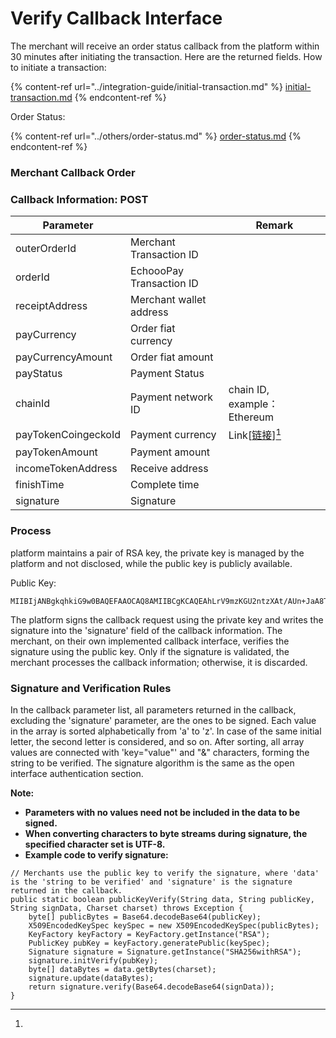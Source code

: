 # Verify Callback Interface

The merchant will receive an order status callback from the platform within 30 minutes after initiating the transaction. Here are the returned fields. How to initiate a transaction:

{% content-ref url="../integration-guide/initial-transaction.md" %}
[initial-transaction.md](../integration-guide/initial-transaction.md)
{% endcontent-ref %}



Order Status:

{% content-ref url="../others/order-status.md" %}
[order-status.md](../others/order-status.md)
{% endcontent-ref %}



### Merchant Callback Order

### Callback Information: POST

| Parameter           |                          | Remark                                      |
| ------------------- | ------------------------ | ------------------------------------------- |
| outerOrderId        | Merchant Transaction ID  |                                             |
| orderId             | EchoooPay Transaction ID |                                             |
| receiptAddress      | Merchant wallet address  |                                             |
| payCurrency         | Order fiat currency      |                                             |
| payCurrencyAmount   | Order fiat amount        |                                             |
| payStatus           | Payment Status           |                                             |
| chainId             | Payment network ID       | chain ID, example：Ethereum                  |
| payTokenCoingeckoId | Payment currency         | Link\[[链接](https://www.coingecko.com/)][^1] |
| payTokenAmount      | Payment amount           |                                             |
| incomeTokenAddress  | Receive address          |                                             |
| finishTime          | Complete time            |                                             |
| signature           | Signature                |                                             |

### Process

platform maintains a pair of RSA key, the private key is managed by the platform and not disclosed, while the public key is publicly available.

Public Key:

```
MIIBIjANBgkqhkiG9w0BAQEFAAOCAQ8AMIIBCgKCAQEAhLrV9mzKGU2ntzXAt/AUn+JaA8T6WAUtBiT+EQjRjEi6gYXlxOEsmkh2a0lmlaYdIewUmmsyHYvpD5pB1r6GmWUomIzOqB15sdVCmvydMwF3cKqYmrUH45R3ap/mqqP+3C+2Ed/FiMRMkfxvAMMCy3ow4xD/P72LLoWtQwq/ULx41Y3Ps3Ckf+8kFRsNigCm5nkgs6S+hOTc40j+GaoiLc4ORb9CivV3BcnQ2CVsp48VIH3DBRa1gGPAQ0dbB08IlGf6zzKNgzHiagx8u0G78x9DkG8kujCy5L+eWV2QcrRSEQM8MSDDnlqmjdRZw3vJ07RH+8rxwignccq68w2E0QIDAQAB
```

The platform signs the callback request using the private key and writes the signature into the 'signature' field of the callback information. The merchant, on their own implemented callback interface, verifies the signature using the public key. Only if the signature is validated, the merchant processes the callback information; otherwise, it is discarded.

### Signature and Verification Rules

In the callback parameter list, all parameters returned in the callback, excluding the 'signature' parameter, are the ones to be signed. Each value in the array is sorted alphabetically from 'a' to 'z'. In case of the same initial letter, the second letter is considered, and so on. After sorting, all array values are connected with 'key="value"' and "&" characters, forming the string to be verified. The signature algorithm is the same as the open interface authentication section.

**Note:**

* **Parameters with no values need not be included in the data to be signed.**
* **When converting characters to byte streams during signature, the specified character set is UTF-8.**
* **Example code to verify signature:**

```
// Merchants use the public key to verify the signature, where 'data' is the 'string to be verified' and 'signature' is the signature returned in the callback.
public static boolean publicKeyVerify(String data, String publicKey, String signData, Charset charset) throws Exception {
    byte[] publicBytes = Base64.decodeBase64(publicKey);
    X509EncodedKeySpec keySpec = new X509EncodedKeySpec(publicBytes);
    KeyFactory keyFactory = KeyFactory.getInstance("RSA");
    PublicKey pubKey = keyFactory.generatePublic(keySpec);
    Signature signature = Signature.getInstance("SHA256withRSA");
    signature.initVerify(pubKey);
    byte[] dataBytes = data.getBytes(charset);
    signature.update(dataBytes);
    return signature.verify(Base64.decodeBase64(signData));
}
```

[^1]: 
